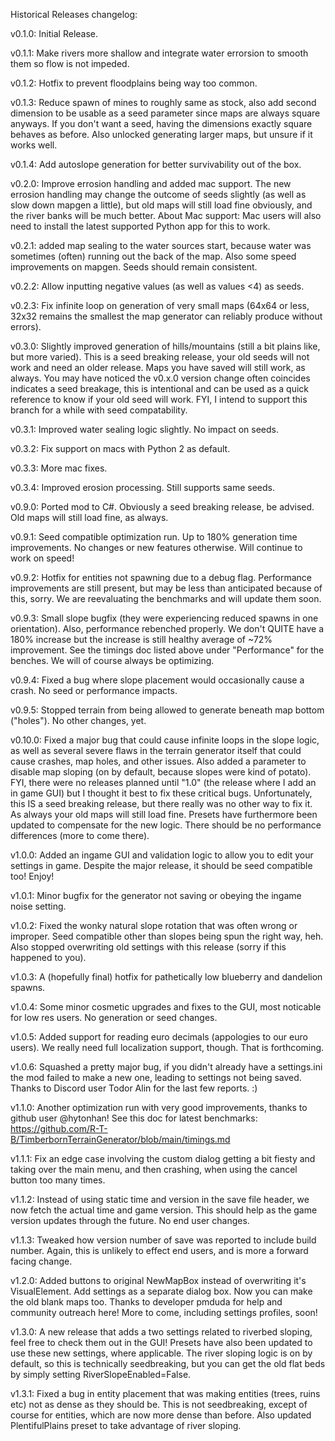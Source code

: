 Historical Releases changelog:

v0.1.0: Initial Release.

v0.1.1: Make rivers more shallow and integrate water errorsion to smooth them so flow is not impeded.

v0.1.2: Hotfix to prevent floodplains being way too common.

v0.1.3: Reduce spawn of mines to roughly same as stock, also add second dimension to be usable as a seed parameter since maps are always square anyways.  If you don't want a seed, having the dimensions exactly square behaves as before.  Also unlocked generating larger maps, but unsure if it works well.

v0.1.4: Add autoslope generation for better survivability out of the box.

v0.2.0: Improve errosion handling and added mac support.  The new errosion handling may change the outcome of seeds slightly (as well as slow down mapgen a little), but old maps will still load fine obviously, and the river banks will be much better.  About Mac support:  Mac users will also need to install the latest supported Python app for this to work.

v0.2.1: added map sealing to the water sources start, because water was sometimes (often) running out the back of the map.  Also some speed improvements on mapgen.  Seeds should remain consistent.

v0.2.2: Allow inputting negative values (as well as values <4) as seeds.

v0.2.3: Fix infinite loop on generation of very small maps (64x64 or less, 32x32 remains the smallest the map generator can reliably produce without errors).

v0.3.0: Slightly improved generation of hills/mountains (still a bit plains like, but more varied).  This is a seed breaking release, your old seeds will not work and need an older release.  Maps you have saved will still work, as always. You may have noticed the v0.x.0 version change often coincides indicates a seed breakage, this is intentional and can be used as a quick reference to know if your old seed will work.  FYI, I intend to support this branch for a while with seed compatability.
    
v0.3.1: Improved water sealing logic slightly.  No impact on seeds.

v0.3.2: Fix support on macs with Python 2 as default.

v0.3.3: More mac fixes.

v0.3.4: Improved erosion processing. Still supports same seeds.

v0.9.0: Ported mod to C#.  Obviously a seed breaking release, be advised.  Old maps will still load fine, as always.

v0.9.1: Seed compatible optimization run.  Up to 180% generation time improvements.  No changes or new features otherwise. Will continue to work on speed!

v0.9.2: Hotfix for entities not spawning due to a debug flag.  Performance improvements are still present, but may be less than anticipated because of this, sorry.  We are reevaluating the benchmarks and will update them soon.

v0.9.3: Small slope bugfix (they were experiencing reduced spawns in one orientation).  Also, performance rebenched properly.  We don't QUITE have a 180% increase but the increase is still healthy average of ~72% improvement.  See the timings doc listed above under "Performance" for the benches.  We will of course always be optimizing.

v0.9.4: Fixed a bug where slope placement would occasionally cause a crash.  No seed or performance impacts.

v0.9.5: Stopped terrain from being allowed to generate beneath map bottom ("holes").  No other changes, yet.

v0.10.0:  Fixed a major bug that could cause infinite loops in the slope logic, as well as several severe flaws in the terrain generator itself that could cause crashes, map holes, and other issues. Also added a parameter to disable map sloping (on by default, because slopes were kind of potato). FYI, there were no releases planned until "1.0" (the release where I add an in game GUI) but I thought it best to fix these critical bugs. Unfortunately, this IS a seed breaking release, but there really was no other way to fix it. As always your old maps will still load fine. Presets have furthermore been updated to compensate for the new logic. There should be no performance differences (more to come there).

v1.0.0:  Added an ingame GUI and validation logic to allow you to edit your settings in game. Despite the major release, it should be seed compatible too!  Enjoy!

v1.0.1:  Minor bugfix for the generator not saving or obeying the ingame noise setting.

v1.0.2:  Fixed the wonky natural slope rotation that was often wrong or improper. Seed compatible other than slopes being spun the right way, heh. Also stopped overwriting old settings with this release (sorry if this happened to you).

v1.0.3:  A (hopefully final) hotfix for pathetically low blueberry and dandelion spawns.

v1.0.4:  Some minor cosmetic upgrades and fixes to the GUI, most noticable for low res users. No generation or seed changes.

v1.0.5:  Added support for reading euro decimals (appologies to our euro users). We really need full localization support, though. That is forthcoming.

v1.0.6:  Squashed a pretty major bug, if you didn't already have a settings.ini the mod failed to make a new one, leading to settings not being saved. Thanks to Discord user Todor Alin for the last few reports. :)

v1.1.0:  Another optimization run with very good improvements, thanks to github user @hytonhan! See this doc for latest benchmarks: https://github.com/R-T-B/TimberbornTerrainGenerator/blob/main/timings.md

v1.1.1:  Fix an edge case involving the custom dialog getting a bit fiesty and taking over the main menu, and then crashing, when using the cancel button too many times.

v1.1.2:  Instead of using static time and version in the save file header, we now fetch the actual time and game version. This should help as the game version updates through the future. No end user changes.

v1.1.3:  Tweaked how version number of save was reported to include build number.  Again, this is unlikely to effect end users, and is more a forward facing change.

v1.2.0:  Added buttons to original NewMapBox instead of overwriting it's VisualElement. Add settings as a separate dialog box. Now you can make the old blank maps too. Thanks to developer pmduda for help and community outreach here! More to come, including settings profiles, soon!

v1.3.0:  A new release that adds a two settings related to riverbed sloping, feel free to check them out in the GUI!  Presets have also been updated to use these new settings, where applicable.  The river sloping logic is on by default,  so this is technically seedbreaking, but you can get the old flat beds by simply setting RiverSlopeEnabled=False.

v1.3.1:  Fixed a bug in entity placement that was making entities (trees, ruins etc) not as dense as they should be.  This is not seedbreaking, except of course for entities, which are now more dense than before. Also updated PlentifulPlains preset to take advantage of river sloping.
